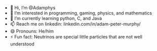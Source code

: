 - 👋 Hi, I’m @Adamphys
- 👀 I’m interested in programming, gaming, physics, and mathematics
- 🌱 I’m currently learning python, C, and Java
- 📫 Reach me on linkedin: linkedin.com/in/adam-peter-murphy/
- 😄 Pronouns: He/him
- ⚡ Fun fact: Neutrinos are special little particles that are not well understood


